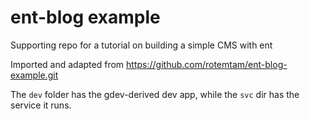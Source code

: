# ent-blog example

Supporting repo for a tutorial on building a simple CMS with ent

Imported and adapted from <https://github.com/rotemtam/ent-blog-example.git>

The `dev` folder has the gdev-derived dev app, while the `svc` dir has the
service it runs.
